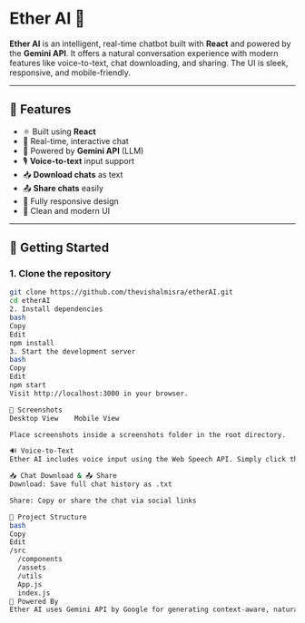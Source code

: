 # Ether AI 🤖

**Ether AI** is an intelligent, real-time chatbot built with **React** and powered by the **Gemini API**. It offers a natural conversation experience with modern features like voice-to-text, chat downloading, and sharing. The UI is sleek, responsive, and mobile-friendly.

---

## 🔧 Features

- ⚛️ Built using **React**
- 💬 Real-time, interactive chat
- 🧠 Powered by **Gemini API** (LLM)
- 🎙️ **Voice-to-text** input support
- 📥 **Download chats** as text
- 📤 **Share chats** easily
- 📱 Fully responsive design
- 🎨 Clean and modern UI

---

## 🚀 Getting Started

### 1. Clone the repository
```bash
git clone https://github.com/thevishalmisra/etherAI.git
cd etherAI
2. Install dependencies
bash
Copy
Edit
npm install
3. Start the development server
bash
Copy
Edit
npm start
Visit http://localhost:3000 in your browser.

📸 Screenshots
Desktop View	Mobile View

Place screenshots inside a screenshots folder in the root directory.

🔊 Voice-to-Text
Ether AI includes voice input using the Web Speech API. Simply click the mic icon to speak your message.

📥 Chat Download & 📤 Share
Download: Save full chat history as .txt

Share: Copy or share the chat via social links

🧱 Project Structure
bash
Copy
Edit
/src
  /components
  /assets
  /utils
  App.js
  index.js
🧠 Powered By
Ether AI uses Gemini API by Google for generating context-aware, natural language responses.
